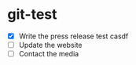 # git-test
- [x] Write the press release
  test
  casdf
- [ ] Update the website
- [ ] Contact the media
